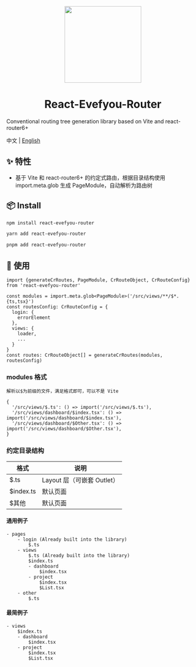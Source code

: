 <p align="center">
  <a href="https://ant.design">
    <img width="200" src="">
  </a>
</p>

<h1 align="center">React-Evefyou-Router</h1>

<div align="left">

Conventional routing tree generation library based on Vite and react-router6+

</div>

中文 | [English](./README.md)

## ✨ 特性

- 基于 Vite 和 react-router6+ 的约定式路由，根据目录结构使用 import.meta.glob 生成 PageModule，自动解析为路由树

## 📦 Install

```bash
npm install react-evefyou-router
```

```bash
yarn add react-evefyou-router
```

```bash
pnpm add react-evefyou-router
```

## 🔨 使用

```
import {generateCrRoutes, PageModule, CrRouteObject, CrRouteConfig} from 'react-evefyou-router'

const modules = import.meta.glob<PageModule>('/src/views/**/$*.{ts,tsx}')
const routesConfig: CrRouteConfig = {
  login: {
    errorElement
  },
  views: {
    loader,
    ...
  }
}
const routes: CrRouteObject[] = generateCrRoutes(modules, routesConfig)
```

### modules 格式

```
解析以$为前缀的文件，满足格式即可，可以不是 Vite
```

```
{
  '/src/views/$.ts': () => import('/src/views/$.ts'),
  '/src/views/dashboard/$index.tsx': () => import('/src/views/dashboard/$index.tsx'),
  '/src/views/dashboard/$Other.tsx': () => import('/src/views/dashboard/$Other.tsx'),
}
```

### 约定目录结构

| 格式      | 说明                       |
| --------- | -------------------------- |
| $.ts      | Layout 层（可嵌套 Outlet） |
| $index.ts | 默认页面                   |
| $其他     | 默认页面                   |

#### 通用例子

```
- pages
    - login (Already built into the library)
        $.ts
    - views
        $.ts (Already built into the library)
        $index.ts
        - dashboard
            $index.tsx
        - project
            $index.tsx
            $List.tsx
    - other
        $.ts
```

#### 最简例子

```
- views
    $index.ts
    - dashboard
        $index.tsx
    - project
        $index.tsx
        $List.tsx
```
